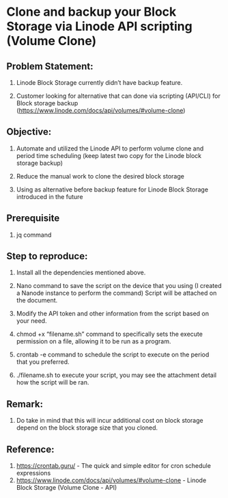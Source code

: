 # Clone and backup your Block Storage via Linode API scripting (Volume Clone)
## Problem Statement:

1. Linode Block Storage currently didn’t have backup feature.

2. Customer looking for alternative that can done via scripting (API/CLI) for Block storage backup (https://www.linode.com/docs/api/volumes/#volume-clone)

## Objective:

1. Automate and utilized the Linode API to perform volume clone and period time scheduling (keep latest two copy for the Linode block storage backup)

2. Reduce the manual work to clone the desired block storage

3. Using as alternative before backup feature for Linode Block Storage introduced in the future

## Prerequisite

1. jq command

## Step to reproduce:

1. Install all the dependencies mentioned above.

2. Nano command to save the script on the device that you using (I created a Nanode instance to perform the command) Script will be attached on the document.

3. Modify the API token and other information from the script based on your need.

4. chmod +x “filename.sh” command to specifically sets the execute permission on a file, allowing it to be run as a program.

5. crontab -e command to schedule the script to execute on the period that you preferred.

6. ./filename.sh to execute your script, you may see the attachment detail how the script will be ran.

## Remark:

1. Do take in mind that this will incur additional cost on block storage depend on the block storage size that you cloned.

## Reference:
1. https://crontab.guru/ - The quick and simple editor for cron schedule expressions
2. https://www.linode.com/docs/api/volumes/#volume-clone - Linode Block Storage (Volume Clone - API)